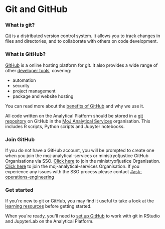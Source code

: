 # Git and GitHub

### What is git?

[Git](https://git-scm.com/) is a distributed version control system. It allows you to track changes in files and directories, and to collaborate with others on code development.

### What is GitHub?

[GitHub](https://github.com) is a online hosting platform for git. It also provides a wide range of other [developer tools](https://github.com/features), covering:

- automation
- security
- project management
- package and website hosting

You can read more about the [benefits of GitHub](../annexes.html#benefits-of-using-github) and why we use it.

All code written on the Analytical Platform should be stored in a [git repository](create-project.html) on GitHub in the [MoJ Analytical Services](organisation-management.html) organisation. This includes R scripts, Python scripts and Jupyter notebooks.

### Join GitHub

If you do not have a GitHub account, you will be prompted to create one when you join the moj-analytical-services or ministryofjustice GitHub Organisations via SSO. [Click here](https://github.com/orgs/ministryofjustice/sso) to join the ministryofjustice Organisation. [Click here](https://github.com/orgs/moj-analytical-services/sso) to join the moj-analytical-services Organisation. If you experience any issues with the SSO process please contact [#ask-operations-engineering](https://mojdt.slack.com/archives/C01BUKJSZD4)

### Get started

If you're new to git or GitHub, you may find it useful to take a look at the [learning resources](learning-resources.html) before getting started.

When you're ready, you'll need to [set up GitHub](set-up-github.html) to work with git in RStudio and JupyterLab on the Analytical Platform.

